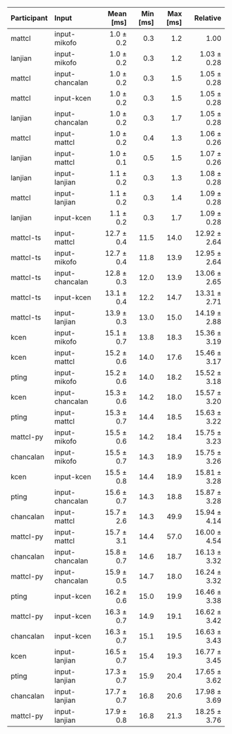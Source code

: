 | Participant | Input | Mean [ms] | Min [ms] | Max [ms] | Relative |
|:---|:---|---:|---:|---:|---:|
| mattcl | input-mikofo | 1.0 ± 0.2 | 0.3 | 1.2 | 1.00 |
| lanjian | input-mikofo | 1.0 ± 0.2 | 0.3 | 1.2 | 1.03 ± 0.28 |
| mattcl | input-chancalan | 1.0 ± 0.2 | 0.3 | 1.5 | 1.05 ± 0.28 |
| mattcl | input-kcen | 1.0 ± 0.2 | 0.3 | 1.5 | 1.05 ± 0.28 |
| lanjian | input-chancalan | 1.0 ± 0.2 | 0.3 | 1.7 | 1.05 ± 0.28 |
| mattcl | input-mattcl | 1.0 ± 0.2 | 0.4 | 1.3 | 1.06 ± 0.26 |
| lanjian | input-mattcl | 1.0 ± 0.1 | 0.5 | 1.5 | 1.07 ± 0.26 |
| lanjian | input-lanjian | 1.1 ± 0.2 | 0.3 | 1.3 | 1.08 ± 0.28 |
| mattcl | input-lanjian | 1.1 ± 0.2 | 0.3 | 1.4 | 1.09 ± 0.28 |
| lanjian | input-kcen | 1.1 ± 0.2 | 0.3 | 1.7 | 1.09 ± 0.28 |
| mattcl-ts | input-mattcl | 12.7 ± 0.4 | 11.5 | 14.0 | 12.92 ± 2.64 |
| mattcl-ts | input-mikofo | 12.7 ± 0.4 | 11.8 | 13.9 | 12.95 ± 2.64 |
| mattcl-ts | input-chancalan | 12.8 ± 0.3 | 12.0 | 13.9 | 13.06 ± 2.65 |
| mattcl-ts | input-kcen | 13.1 ± 0.4 | 12.2 | 14.7 | 13.31 ± 2.71 |
| mattcl-ts | input-lanjian | 13.9 ± 0.3 | 13.0 | 15.0 | 14.19 ± 2.88 |
| kcen | input-mikofo | 15.1 ± 0.7 | 13.8 | 18.3 | 15.36 ± 3.19 |
| kcen | input-mattcl | 15.2 ± 0.6 | 14.0 | 17.6 | 15.46 ± 3.17 |
| pting | input-mikofo | 15.2 ± 0.6 | 14.0 | 18.2 | 15.52 ± 3.18 |
| kcen | input-chancalan | 15.3 ± 0.6 | 14.2 | 18.0 | 15.57 ± 3.20 |
| pting | input-mattcl | 15.3 ± 0.7 | 14.4 | 18.5 | 15.63 ± 3.22 |
| mattcl-py | input-mikofo | 15.5 ± 0.6 | 14.2 | 18.4 | 15.75 ± 3.23 |
| chancalan | input-mikofo | 15.5 ± 0.7 | 14.3 | 18.9 | 15.75 ± 3.26 |
| kcen | input-kcen | 15.5 ± 0.8 | 14.4 | 18.9 | 15.81 ± 3.28 |
| pting | input-chancalan | 15.6 ± 0.7 | 14.3 | 18.8 | 15.87 ± 3.28 |
| chancalan | input-mattcl | 15.7 ± 2.6 | 14.3 | 49.9 | 15.94 ± 4.14 |
| mattcl-py | input-mattcl | 15.7 ± 3.1 | 14.4 | 57.0 | 16.00 ± 4.54 |
| chancalan | input-chancalan | 15.8 ± 0.7 | 14.6 | 18.7 | 16.13 ± 3.32 |
| mattcl-py | input-chancalan | 15.9 ± 0.5 | 14.7 | 18.0 | 16.24 ± 3.32 |
| pting | input-kcen | 16.2 ± 0.6 | 15.0 | 19.9 | 16.46 ± 3.38 |
| mattcl-py | input-kcen | 16.3 ± 0.7 | 14.9 | 19.1 | 16.62 ± 3.42 |
| chancalan | input-kcen | 16.3 ± 0.7 | 15.1 | 19.5 | 16.63 ± 3.43 |
| kcen | input-lanjian | 16.5 ± 0.7 | 15.4 | 19.3 | 16.77 ± 3.45 |
| pting | input-lanjian | 17.3 ± 0.7 | 15.9 | 20.4 | 17.65 ± 3.62 |
| chancalan | input-lanjian | 17.7 ± 0.7 | 16.8 | 20.6 | 17.98 ± 3.69 |
| mattcl-py | input-lanjian | 17.9 ± 0.8 | 16.8 | 21.3 | 18.25 ± 3.76 |
